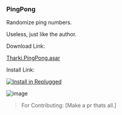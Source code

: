 ### PingPong

Randomize ping numbers.

Useless, just like the author.

Download Link:

[Tharki.PingPong.asar](https://github.com/Tharki-God/PingPong/releases/latest/download/Tharki.PingPong.asar)

Install Link:

[![Install in Replugged](https://img.shields.io/badge/-Install%20in%20Replugged-blue?style=for-the-badge&logo=none)](https://replugged.dev/install?identifier=Tharki-God/PingPong&source=github)

![image](https://tharki-god.github.io/files-random-host/bdpluginsassets/pings.gif)

> For Contributing: [Make a pr thats all.]
